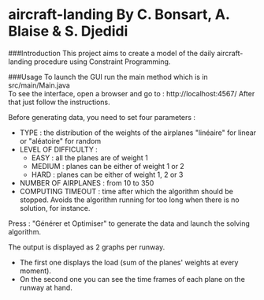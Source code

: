 aircraft-landing	By C. Bonsart, A. Blaise & S. Djedidi
================
###Introduction
This project aims to create a model of the daily aircraft-landing procedure using Constraint Programming.

###Usage
To launch the GUI run the main method which is in src/main/Main.java  
To see the interface, open a browser and go to : http://localhost:4567/ 
After that just follow the instructions. 

Before generating data, you need to set four parameters :
* TYPE : the distribution of the weights of the airplanes "linéaire" for linear or "aléatoire" for random
* LEVEL OF DIFFICULTY :
	* EASY : all the planes are of weight 1 
	* MEDIUM : planes can be either of weight 1 or 2
	* HARD : planes can be either of weight 1, 2 or 3
* NUMBER OF AIRPLANES : from 10 to 350 
* COMPUTING TIMEOUT : time after which the algorithm should be stopped. 
					Avoids the algorithm running for too long when there is no solution, for instance.

Press : "Générer et Optimiser" to generate the data and launch the solving algorithm.

The output is displayed as 2 graphs per runway. 
* The first one displays the load (sum of the planes' weights at every moment). 
* On the second one you can see the time frames of each plane on the runway at hand.

